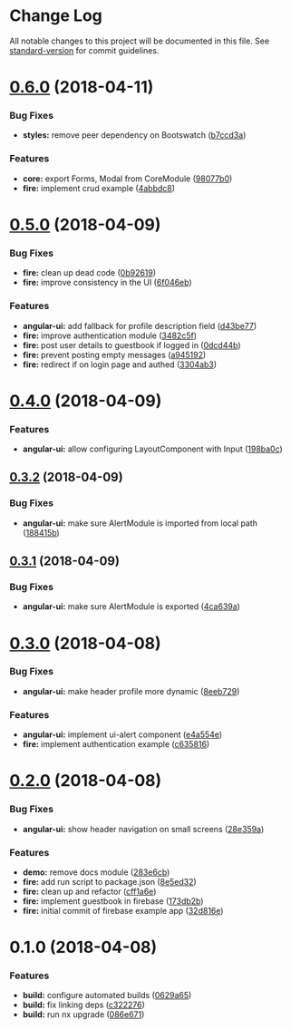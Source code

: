 # Change Log

All notable changes to this project will be documented in this file. See [standard-version](https://github.com/conventional-changelog/standard-version) for commit guidelines.

<a name="0.6.0"></a>
# [0.6.0](https://github.com/tabler/tabler-angular/compare/v0.5.0...v0.6.0) (2018-04-11)


### Bug Fixes

* **styles:** remove peer dependency on Bootswatch ([b7ccd3a](https://github.com/tabler/tabler-angular/commit/b7ccd3a))


### Features

* **core:** export Forms, Modal from CoreModule ([98077b0](https://github.com/tabler/tabler-angular/commit/98077b0))
* **fire:** implement crud example ([4abbdc8](https://github.com/tabler/tabler-angular/commit/4abbdc8))



<a name="0.5.0"></a>
# [0.5.0](https://github.com/beeman/angular-tabler/compare/v0.4.0...v0.5.0) (2018-04-09)


### Bug Fixes

* **fire:** clean up dead code ([0b92619](https://github.com/beeman/angular-tabler/commit/0b92619))
* **fire:** improve consistency in the UI ([6f046eb](https://github.com/beeman/angular-tabler/commit/6f046eb))


### Features

* **angular-ui:** add fallback for profile description field ([d43be77](https://github.com/beeman/angular-tabler/commit/d43be77))
* **fire:** improve authentication module ([3482c5f](https://github.com/beeman/angular-tabler/commit/3482c5f))
* **fire:** post user details to guestbook if logged in ([0dcd44b](https://github.com/beeman/angular-tabler/commit/0dcd44b))
* **fire:** prevent posting empty messages ([a945192](https://github.com/beeman/angular-tabler/commit/a945192))
* **fire:** redirect if on login page and authed ([3304ab3](https://github.com/beeman/angular-tabler/commit/3304ab3))



<a name="0.4.0"></a>
# [0.4.0](https://github.com/beeman/angular-tabler/compare/v0.3.2...v0.4.0) (2018-04-09)


### Features

* **angular-ui:** allow configuring LayoutComponent with Input ([198ba0c](https://github.com/beeman/angular-tabler/commit/198ba0c))



<a name="0.3.2"></a>
## [0.3.2](https://github.com/beeman/angular-tabler/compare/v0.3.1...v0.3.2) (2018-04-09)


### Bug Fixes

* **angular-ui:** make sure AlertModule is imported from local path ([188415b](https://github.com/beeman/angular-tabler/commit/188415b))



<a name="0.3.1"></a>
## [0.3.1](https://github.com/beeman/angular-tabler/compare/v0.3.0...v0.3.1) (2018-04-09)


### Bug Fixes

* **angular-ui:** make sure AlertModule is exported ([4ca639a](https://github.com/beeman/angular-tabler/commit/4ca639a))



<a name="0.3.0"></a>
# [0.3.0](https://github.com/beeman/angular-tabler/compare/v0.2.0...v0.3.0) (2018-04-08)


### Bug Fixes

* **angular-ui:** make header profile more dynamic ([8eeb729](https://github.com/beeman/angular-tabler/commit/8eeb729))


### Features

* **angular-ui:** implement ui-alert component ([e4a554e](https://github.com/beeman/angular-tabler/commit/e4a554e))
* **fire:** implement authentication example ([c635816](https://github.com/beeman/angular-tabler/commit/c635816))



<a name="0.2.0"></a>
# [0.2.0](https://github.com/beeman/angular-tabler/compare/v0.1.0...v0.2.0) (2018-04-08)


### Bug Fixes

* **angular-ui:** show header navigation on small screens ([28e359a](https://github.com/beeman/angular-tabler/commit/28e359a))


### Features

* **demo:** remove docs module ([283e6cb](https://github.com/beeman/angular-tabler/commit/283e6cb))
* **fire:** add run script to package.json ([8e5ed32](https://github.com/beeman/angular-tabler/commit/8e5ed32))
* **fire:** clean up and refactor ([cff1a6e](https://github.com/beeman/angular-tabler/commit/cff1a6e))
* **fire:** implement guestbook in firebase ([173db2b](https://github.com/beeman/angular-tabler/commit/173db2b))
* **fire:** initial commit of firebase example app ([32d816e](https://github.com/beeman/angular-tabler/commit/32d816e))



<a name="0.1.0"></a>
# 0.1.0 (2018-04-08)


### Features

* **build:** configure automated builds ([0629a65](https://github.com/beeman/angular-tabler/commit/0629a65))
* **build:** fix linking deps ([c322276](https://github.com/beeman/angular-tabler/commit/c322276))
* **build:** run nx upgrade ([086e671](https://github.com/beeman/angular-tabler/commit/086e671))
